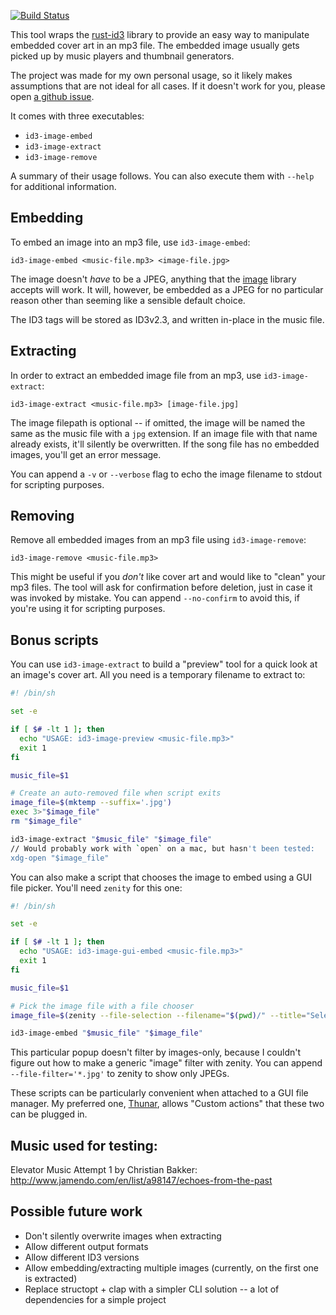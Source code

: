 [![Build Status](https://travis-ci.org/AndrewRadev/id3-image.svg?branch=master)](https://travis-ci.org/AndrewRadev/id3-image)

This tool wraps the [rust-id3](https://github.com/jameshurst/rust-id3) library to provide an easy way to manipulate embedded cover art in an mp3 file. The embedded image usually gets picked up by music players and thumbnail generators.

The project was made for my own personal usage, so it likely makes assumptions that are not ideal for all cases. If it doesn't work for you, please open [a github issue](https://github.com/AndrewRadev/id3-image/issues).

It comes with three executables:

- `id3-image-embed`
- `id3-image-extract`
- `id3-image-remove`

A summary of their usage follows. You can also execute them with `--help` for additional information.

## Embedding

To embed an image into an mp3 file, use `id3-image-embed`:

```
id3-image-embed <music-file.mp3> <image-file.jpg>
```

The image doesn't *have* to be a JPEG, anything that the [image](https://github.com/PistonDevelopers/image) library accepts will work. It will, however, be embedded as a JPEG for no particular reason other than seeming like a sensible default choice.

The ID3 tags will be stored as ID3v2.3, and written in-place in the music file.

## Extracting

In order to extract an embedded image file from an mp3, use `id3-image-extract`:

```
id3-image-extract <music-file.mp3> [image-file.jpg]
```

The image filepath is optional -- if omitted, the image will be named the same as the music file with a `jpg` extension. If an image file with that name already exists, it'll silently be overwritten. If the song file has no embedded images, you'll get an error message.

You can append a `-v` or `--verbose` flag to echo the image filename to stdout for scripting purposes.

## Removing

Remove all embedded images from an mp3 file using `id3-image-remove`:

```
id3-image-remove <music-file.mp3>
```

This might be useful if you *don't* like cover art and would like to "clean" your mp3 files. The tool will ask for confirmation before deletion, just in case it was invoked by mistake. You can append `--no-confirm` to avoid this, if you're using it for scripting purposes.

## Bonus scripts

You can use `id3-image-extract` to build a "preview" tool for a quick look at an image's cover art. All you need is a temporary filename to extract to:

``` bash
#! /bin/sh

set -e

if [ $# -lt 1 ]; then
  echo "USAGE: id3-image-preview <music-file.mp3>"
  exit 1
fi

music_file=$1

# Create an auto-removed file when script exits
image_file=$(mktemp --suffix='.jpg')
exec 3>"$image_file"
rm "$image_file"

id3-image-extract "$music_file" "$image_file"
// Would probably work with `open` on a mac, but hasn't been tested:
xdg-open "$image_file"
```

You can also make a script that chooses the image to embed using a GUI file picker. You'll need `zenity` for this one:

``` bash
#! /bin/sh

set -e

if [ $# -lt 1 ]; then
  echo "USAGE: id3-image-gui-embed <music-file.mp3>"
  exit 1
fi

music_file=$1

# Pick the image file with a file chooser
image_file=$(zenity --file-selection --filename="$(pwd)/" --title="Select Cover Art")

id3-image-embed "$music_file" "$image_file"
```

This particular popup doesn't filter by images-only, because I couldn't figure out how to make a generic "image" filter with zenity. You can append `--file-filter='*.jpg'` to zenity to show only JPEGs.

These scripts can be particularly convenient when attached to a GUI file manager. My preferred one, [Thunar](https://docs.xfce.org/xfce/thunar/start), allows "Custom actions" that these two can be plugged in.

## Music used for testing:

Elevator Music Attempt 1 by Christian Bakker: http://www.jamendo.com/en/list/a98147/echoes-from-the-past

## Possible future work

- Don't silently overwrite images when extracting
- Allow different output formats
- Allow different ID3 versions
- Allow embedding/extracting multiple images (currently, on the first one is extracted)
- Replace structopt + clap with a simpler CLI solution -- a lot of dependencies for a simple project
